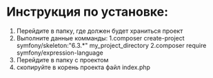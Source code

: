 # Инструкция по установке:
1. Перейдите в папку, где должен будет храниться проект
2. Выполните данные комманды:
   1.composer create-project symfony/skeleton:"6.3.*" my_project_directory
   2.composer require symfony/expression-language
4. Перейдите в папку с проектом
5. скопируйте в корень проекта файл index.php
